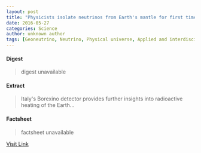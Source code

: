 ```yaml
---
layout: post
title: "Physicists isolate neutrinos from Earth's mantle for first time"
date: 2016-05-27
categories: Science
author: unknown author
tags: [Geoneutrino, Neutrino, Physical universe, Applied and interdisciplinary physics, Chemistry, Nuclear physics, Nature, Physics, Physical sciences, Featured]
---
```



#### Digest
>digest unavailable

#### Extract
>Italy's Borexino detector provides further insights into radioactive heating of the Earth...

#### Factsheet
>factsheet unavailable

[Visit Link](http://physicsworld.com/cws/article/news/2015/aug/14/physicists-isolate-neutrinos-from-earths-mantle-for-first-time)


